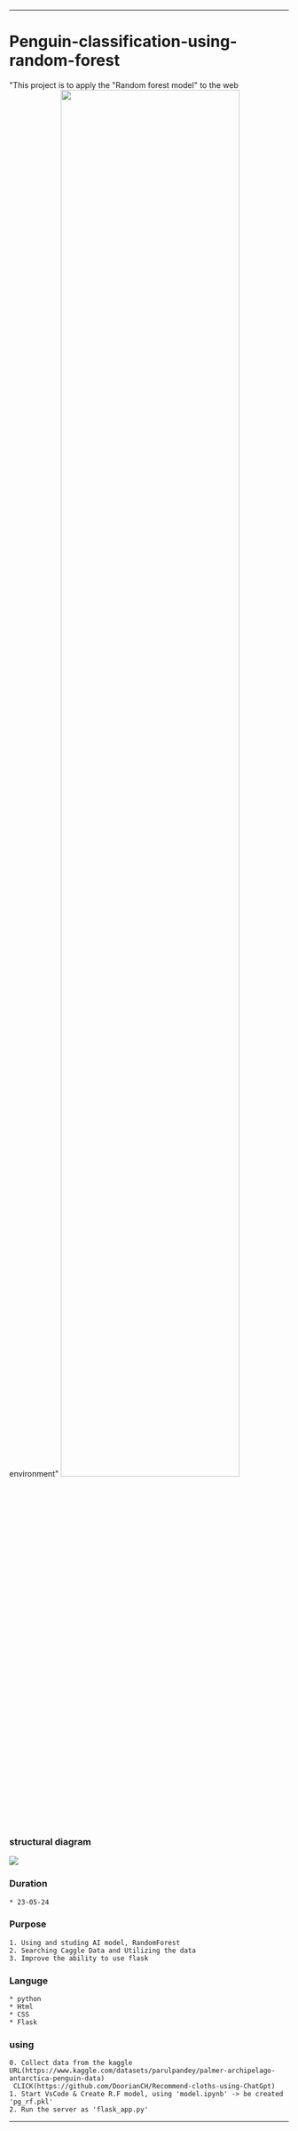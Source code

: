 * * *
# Penguin-classification-using-random-forest
"This project is to apply the "Random forest model" to the web environment"
<img width = "80%" src ="https://images.pexels.com/photos/52509/penguins-emperor-antarctic-life-52509.jpeg?auto=compress&cs=tinysrgb&w=1260&h=750&dpr=1">

### structural diagram
<img src="https://github.com/DoorianCH/Penguin-classification-using-random-forest/assets/132414381/75525b51-6411-41ab-a588-e88b492cca9e">

### Duration
    * 23-05-24

### Purpose
    1. Using and studing AI model, RandomForest
    2. Searching Caggle Data and Utilizing the data
    3. Improve the ability to use flask

### Languge
    * python
    * Html
    * CSS
    * Flask

### using
    0. Collect data from the kaggle URL(https://www.kaggle.com/datasets/parulpandey/palmer-archipelago-antarctica-penguin-data)
     CLICK(https://github.com/DoorianCH/Recommend-cloths-using-ChatGpt)
    1. Start VsCode & Create R.F model, using 'model.ipynb' -> be created 'pg_rf.pkl'
    2. Run the server as 'flask_app.py' 
    
* * *
